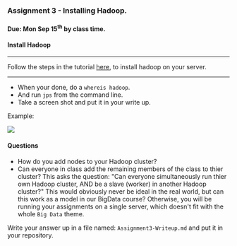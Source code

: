 ### Assignment 3 - Installing Hadoop.
#### Due: Mon Sep 15<sup>th</sup> by class time.

#### Install Hadoop
-----

Follow the steps in the tutorial [here](https://www.digitalocean.com/community/tutorials/how-to-install-hadoop-on-ubuntu-13-10), to install hadoop on your server.

-----

- When your done, do a `whereis hadoop`. 
- And run `jps` from the command line.
- Take a screen shot and put it in your write up.

Example:

![](http://f.cl.ly/items/2J031W3S191f2k3I2J1h/screen_hadoop.png)

#### Questions

- How do you add nodes to your Hadoop cluster?
- Can everyone in class add the remaining members of the class to thier cluster? This asks the question: "Can everyone simultaneously run thier own Hadoop cluster, AND be a slave (worker) in another Hadoop cluster?" This would obviously never be ideal in the real world, but can this work as a model in our BigData course? Otherwise, you will be running your assignments on a single server, which doesn't fit with the whole `Big Data` theme.


Write your answer up in a file named: `Assignment3-Writeup.md` and put it in your repository. 
